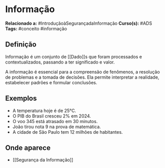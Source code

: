 # Informação

**Relacionado a:** #IntroduçãoàSegurançadaInformação
**Curso(s):** #ADS
**Tags:** #conceito #informação

## Definição

Informação é um conjunto de [[Dado]]s que foram processados e contextualizados, passando a ter significado e valor.

A informação é essencial para a compreensão de fenômenos, a resolução de problemas e a tomada de decisões. Ela permite interpretar a realidade, estabelecer padrões e formular conclusões.

## Exemplos

- A temperatura hoje é de 25°C.
- O PIB do Brasil cresceu 2% em 2024.
- O voo 345 está atrasado em 30 minutos.
- João tirou nota 9 na prova de matemática.
- A cidade de São Paulo tem 12 milhões de habitantes.

## Onde aparece

- [[Segurança da Informação]]